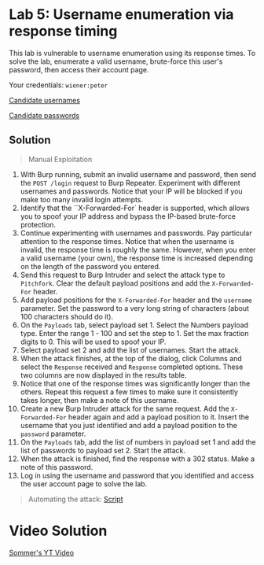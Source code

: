 # Lab 5: Username enumeration via response timing
This lab is vulnerable to username enumeration using its response times. To solve the lab, enumerate a valid username, brute-force this user's password, then access their account page.

Your credentials: `wiener:peter`

[Candidate usernames](https://portswigger.net/web-security/authentication/auth-lab-usernames)

[Candidate passwords](https://portswigger.net/web-security/authentication/auth-lab-passwords)

## Solution
> Manual Exploitation
1. With Burp running, submit an invalid username and password, then send the `POST /login` request to Burp Repeater. Experiment with different usernames and passwords. Notice that your IP will be blocked if you make too many invalid login attempts.
2. Identify that the ``X-Forwarded-For` header is supported, which allows you to spoof your IP address and bypass the IP-based brute-force protection.
3. Continue experimenting with usernames and passwords. Pay particular attention to the response times. Notice that when the username is invalid, the response time is roughly the same. However, when you enter a valid username (your own), the response time is increased depending on the length of the password you entered.
4. Send this request to Burp Intruder and select the attack type to `Pitchfork`. Clear the default payload positions and add the `X-Forwarded-For` header.
5. Add payload positions for the `X-Forwarded-For` header and the `username` parameter. Set the password to a very long string of characters (about 100 characters should do it).
6. On the `Payloads` tab, select payload set 1. Select the Numbers payload type. Enter the range 1 - 100 and set the step to 1. Set the max fraction digits to 0. This will be used to spoof your IP.
7. Select payload set 2 and add the list of usernames. Start the attack.
8. When the attack finishes, at the top of the dialog, click Columns and select the `Response` received and `Response` completed options. These two columns are now displayed in the results table.
9. Notice that one of the response times was significantly longer than the others. Repeat this request a few times to make sure it consistently takes longer, then make a note of this username.
10. Create a new Burp Intruder attack for the same request. Add the `X-Forwarded-For` header again and add a payload position to it. Insert the username that you just identified and add a payload position to the `password` parameter.
11. On the `Payloads` tab, add the list of numbers in payload set 1 and add the list of passwords to payload set 2. Start the attack.
12. When the attack is finished, find the response with a 302 status. Make a note of this password.
13. Log in using the username and password that you identified and access the user account page to solve the lab.

> Automating the attack: [Script](https://github.com/darshannn10/PortSwiggers-Web-Sec-Academy/blob/main/Authentication/lab-05/auth-lab-05.py)

# Video Solution
[Sommer's YT Video](https://youtu.be/RO5Wo5jjbWE)
